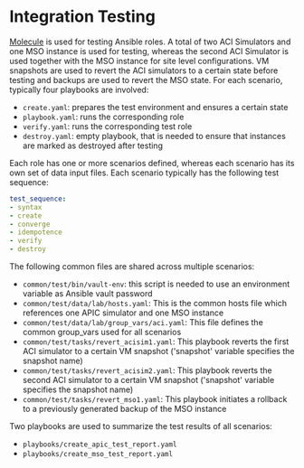 # Integration Testing

[Molecule](https://molecule.readthedocs.io/en/latest/) is used for testing Ansible roles. A total of two ACI Simulators and one MSO instance is used for testing, whereas the second ACI Simulator is used together with the MSO instance for site level configurations. VM snapshots are used to revert the ACI simulators to a certain state before testing and backups are used to revert the MSO state. For each scenario, typically four playbooks are involved:

- ```create.yaml```: prepares the test environment and ensures a certain state
- ```playbook.yaml```: runs the corresponding role
- ```verify.yaml```: runs the corresponding test role
- ```destroy.yaml```: empty playbook, that is needed to ensure that instances are marked as destroyed after testing

Each role has one or more scenarios defined, whereas each scenario has its own set of data input files. Each scenario typically has the following test sequence:

```yaml
test_sequence:
- syntax
- create
- converge
- idempotence
- verify
- destroy
```

The following common files are shared across multiple scenarios:

- ```common/test/bin/vault-env```: this script is needed to use an environment variable as Ansible vault password
- ```common/test/data/lab/hosts.yaml```: This is the common hosts file which references one APIC simulator and one MSO instance
- ```common/test/data/lab/group_vars/aci.yaml```: This file defines the common group_vars used for all scenarios
- ```common/test/tasks/revert_acisim1.yaml```: This playbook reverts the first ACI simulator to a certain VM snapshot ('snapshot' variable specifies the snapshot name)
- ```common/test/tasks/revert_acisim2.yaml```: This playbook reverts the second ACI simulator to a certain VM snapshot ('snapshot' variable specifies the snapshot name)
- ```common/test/tasks/revert_mso1.yaml```: This playbook initiates a rollback to a previously generated backup of the MSO instance

Two playbooks are used to summarize the test results of all scenarios:

- ```playbooks/create_apic_test_report.yaml```
- ```playbooks/create_mso_test_report.yaml```